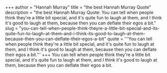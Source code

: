 +++
author = "Hannah Murray"
title = "the best Hannah Murray Quote"
description = "the best Hannah Murray Quote: You can tell when people think they're a little bit special, and it's quite fun to laugh at them, and I think it's good to laugh at them, because then you can deflate their egos a bit."
slug = "you-can-tell-when-people-think-theyre-a-little-bit-special-and-its-quite-fun-to-laugh-at-them-and-i-think-its-good-to-laugh-at-them-because-then-you-can-deflate-their-egos-a-bit"
quote = '''You can tell when people think they're a little bit special, and it's quite fun to laugh at them, and I think it's good to laugh at them, because then you can deflate their egos a bit.'''
+++
You can tell when people think they're a little bit special, and it's quite fun to laugh at them, and I think it's good to laugh at them, because then you can deflate their egos a bit.
